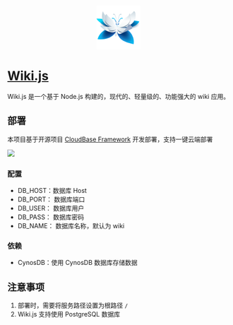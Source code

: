<p align="center">
  <img height="100px" src="./logo.svg" />
</p>

# [Wiki.js](https://github.com/Requarks/wiki)

Wiki.js 是一个基于 Node.js 构建的，现代的、轻量级的、功能强大的 wiki 应用。

## 部署


本项目基于开源项目 [CloudBase Framework](https://github.com/Tencent/cloudbase-framework) 开发部署，支持一键云端部署

[![](https://main.qcloudimg.com/raw/67f5a389f1ac6f3b4d04c7256438e44f.svg)](https://console.cloud.tencent.com/tcb/env/index?action=CreateAndDeployCloudBaseProject&tdl_anchor=github&tdl_site=0&appUrl=https://github.com/TencentCloudBase-Marketplace/wiki)

### 配置

- DB_HOST：数据库 Host
- DB_PORT： 数据库端口
- DB_USER： 数据库用户
- DB_PASS： 数据库密码
- DB_NAME： 数据库名称，默认为 wiki

### 依赖

- CynosDB：使用 CynosDB 数据库存储数据

## 注意事项

1. 部署时，需要将服务路径设置为根路径 `/`
2. Wiki.js 支持使用 PostgreSQL 数据库
